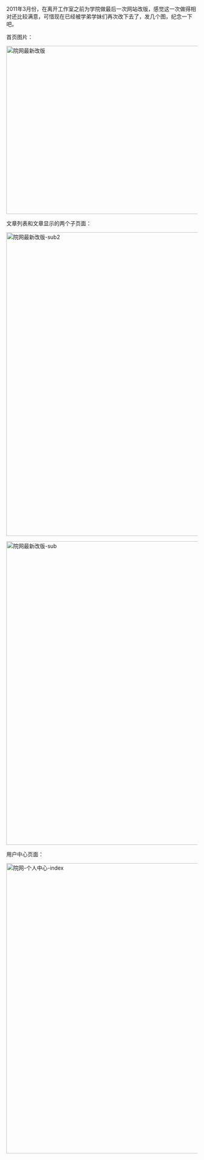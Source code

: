 <!--
author: vaster
date: 2013-09-10 20:49:24
title: 【大学作品】师范院网站
tags: 网站
category: 我们的作品
status: publish
summary: 2011年3月份，在离开工作室之前为学院做最后一次网站改版，感觉这一次做得相对还比较满意，可惜现在已经被学弟学妹们再次改下去了，发几个图，纪念一下吧。首页图片：文章列表和文章显示的两个子页面：用户中心页面：&nbsp;&nbsp;
-->

2011年3月份，在离开工作室之前为学院做最后一次网站改版，感觉这一次做得相对还比较满意，可惜现在已经被学弟学妹们再次改下去了，发几个图，纪念一下吧。

首页图片：

<a href="http://www.itopers.com/wp-content/uploads/2013/09/院网最新改版.jpg"><img class="alignnone" alt="院网最新改版" src="http://www.itopers.com/wp-content/uploads/2013/09/院网最新改版.jpg" width="627" height="443" /></a>

文章列表和文章显示的两个子页面：

<a href="http://www.itopers.com/wp-content/uploads/2013/09/院网最新改版-sub2.jpg"><img class="alignnone size-full wp-image-291" alt="院网最新改版-sub2" src="http://www.itopers.com/wp-content/uploads/2013/09/院网最新改版-sub2.jpg" width="1131" height="800" /></a>

<a href="http://www.itopers.com/wp-content/uploads/2013/09/院网最新改版-sub.jpg"><img class="alignnone size-full wp-image-290" alt="院网最新改版-sub" src="http://www.itopers.com/wp-content/uploads/2013/09/院网最新改版-sub.jpg" width="1131" height="800" /></a>

用户中心页面：

<a href="http://www.itopers.com/wp-content/uploads/2013/09/院网-个人中心-index.jpg"><img class="alignnone size-full wp-image-288" alt="院网-个人中心-index" src="http://www.itopers.com/wp-content/uploads/2013/09/院网-个人中心-index.jpg" width="1000" height="765" /></a>

&nbsp;

&nbsp;
